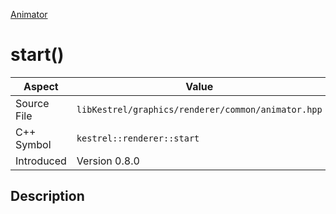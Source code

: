 [Animator](index)
# start()
| Aspect | Value |
| --- | --- |
| Source File | `libKestrel/graphics/renderer/common/animator.hpp` |
| C++ Symbol | `kestrel::renderer::start` |
| Introduced | Version 0.8.0 |
## Description

